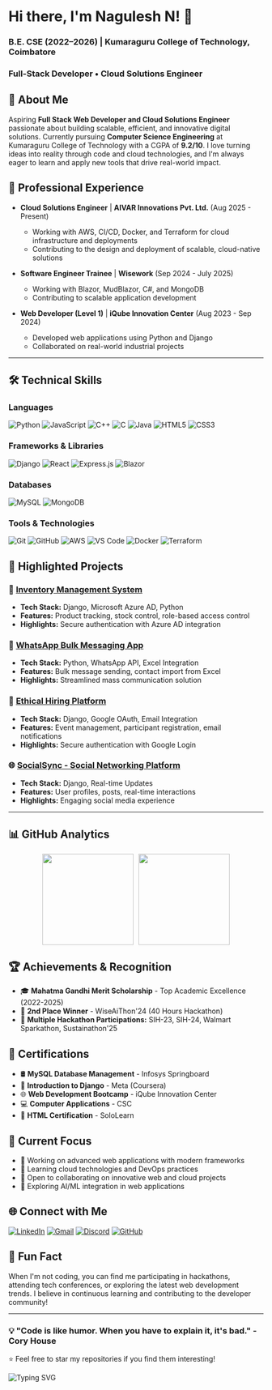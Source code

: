 # Hi there, I'm Nagulesh N! 👋  
### B.E. CSE (2022–2026) | Kumaraguru College of Technology, Coimbatore  
### Full-Stack Developer • Cloud Solutions Engineer

## 🚀 About Me
Aspiring **Full Stack Web Developer and Cloud Solutions Engineer** passionate about building scalable, efficient, and innovative digital solutions. Currently pursuing **Computer Science Engineering** at Kumaraguru College of Technology with a CGPA of **9.2/10**. I love turning ideas into reality through code and cloud technologies, and I'm always eager to learn and apply new tools that drive real-world impact.

## 💼 Professional Experience

- **Cloud Solutions Engineer** | **AIVAR Innovations Pvt. Ltd.** (Aug 2025 - Present)
  - Working with AWS, CI/CD, Docker, and Terraform for cloud infrastructure and deployments
  - Contributing to the design and deployment of scalable, cloud-native solutions

- **Software Engineer Trainee** | **Wisework** (Sep 2024 - July 2025)
  - Working with Blazor, MudBlazor, C#, and MongoDB
  - Contributing to scalable application development
  
- **Web Developer (Level 1)** | **iQube Innovation Center** (Aug 2023 - Sep 2024)
  - Developed web applications using Python and Django
  - Collaborated on real-world industrial projects

---

## 🛠️ Technical Skills


### Languages
![Python](https://img.shields.io/badge/-Python-3776AB?style=for-the-badge&logo=python&logoColor=white)
![JavaScript](https://img.shields.io/badge/-JavaScript-F7DF1E?style=for-the-badge&logo=javascript&logoColor=black)
![C++](https://img.shields.io/badge/-C++-00599C?style=for-the-badge&logo=c%2B%2B&logoColor=white)
![C](https://img.shields.io/badge/-C-A8B9CC?style=for-the-badge&logo=c&logoColor=black)
![Java](https://img.shields.io/badge/-Java-007396?style=for-the-badge&logo=java&logoColor=white)
![HTML5](https://img.shields.io/badge/-HTML5-E34F26?style=for-the-badge&logo=html5&logoColor=white)
![CSS3](https://img.shields.io/badge/-CSS3-1572B6?style=for-the-badge&logo=css3&logoColor=white)

### Frameworks & Libraries
![Django](https://img.shields.io/badge/-Django-092E20?style=for-the-badge&logo=django&logoColor=white)
![React](https://img.shields.io/badge/-React-61DAFB?style=for-the-badge&logo=react&logoColor=black)
![Express.js](https://img.shields.io/badge/-Express.js-000000?style=for-the-badge&logo=express&logoColor=white)
![Blazor](https://img.shields.io/badge/-Blazor-512BD4?style=for-the-badge&logo=blazor&logoColor=white)

### Databases
![MySQL](https://img.shields.io/badge/-MySQL-4479A1?style=for-the-badge&logo=mysql&logoColor=white)
![MongoDB](https://img.shields.io/badge/-MongoDB-47A248?style=for-the-badge&logo=mongodb&logoColor=white)

### Tools & Technologies
![Git](https://img.shields.io/badge/-Git-F05032?style=for-the-badge&logo=git&logoColor=white)
![GitHub](https://img.shields.io/badge/-GitHub-181717?style=for-the-badge&logo=github&logoColor=white)
![AWS](https://img.shields.io/badge/-AWS-232F3E?style=for-the-badge&logo=amazon-aws&logoColor=white)
![VS Code](https://img.shields.io/badge/-VS%20Code-007ACC?style=for-the-badge&logo=visual-studio-code&logoColor=white)
![Docker](https://img.shields.io/badge/-Docker-2496ED?style=for-the-badge&logo=docker&logoColor=white)
![Terraform](https://img.shields.io/badge/-Terraform-623CE4?style=for-the-badge&logo=terraform&logoColor=white)

## 📌 Highlighted Projects


### 🏢 [Inventory Management System](https://github.com/NaguleshN/Inventory-management)
- **Tech Stack:** Django, Microsoft Azure AD, Python
- **Features:** Product tracking, stock control, role-based access control
- **Highlights:** Secure authentication with Azure AD integration

### 📱 [WhatsApp Bulk Messaging App](https://github.com/NaguleshN/whatsapp-messaging)
- **Tech Stack:** Python, WhatsApp API, Excel Integration
- **Features:** Bulk message sending, contact import from Excel
- **Highlights:** Streamlined mass communication solution

### 🤝 [Ethical Hiring Platform](https://github.com/NaguleshN/Ethical_hiring)
- **Tech Stack:** Django, Google OAuth, Email Integration
- **Features:** Event management, participant registration, email notifications
- **Highlights:** Secure authentication with Google Login

### 🌐 [SocialSync - Social Networking Platform](https://github.com/NaguleshN/SocialSync)
- **Tech Stack:** Django, Real-time Updates
- **Features:** User profiles, posts, real-time interactions
- **Highlights:** Engaging social media experience

---


## 📊 GitHub Analytics

<div align="center">

<div style="display: flex; flex-wrap: wrap; justify-content: center; gap: 10px;">

  <img height="180em" src="https://github-readme-stats.vercel.app/api?username=NaguleshN&show_icons=true&theme=tokyonight&include_all_commits=true&count_private=true&border_radius=10"/>

  <img height="180em" src="https://github-readme-stats.vercel.app/api/top-langs/?username=NaguleshN&layout=compact&langs_count=8&theme=tokyonight&border_radius=10"/>

</div>

</div>


## 🏆 Achievements & Recognition

- 🎓 **Mahatma Gandhi Merit Scholarship** - Top Academic Excellence (2022-2025)
- 🥈 **2nd Place Winner** - WiseAiThon'24 (40 Hours Hackathon)
- 🏅 **Multiple Hackathon Participations:** SIH-23, SIH-24, Walmart Sparkathon, Sustainathon'25

## 📜 Certifications

- 🛢️ **MySQL Database Management** - Infosys Springboard
- 🐍 **Introduction to Django** - Meta (Coursera)
- 🌐 **Web Development Bootcamp** - iQube Innovation Center
- 💻 **Computer Applications** - CSC
- 🌟 **HTML Certification** - SoloLearn

## 🎯 Current Focus

- 🔭 Working on advanced web applications with modern frameworks
- 🌱 Learning cloud technologies and DevOps practices
- 👯 Open to collaborating on innovative web and cloud projects
- 🤔 Exploring AI/ML integration in web applications

## 🌐 Connect with Me

[![LinkedIn](https://img.shields.io/badge/-LinkedIn-0077B5?style=for-the-badge&logo=linkedin&logoColor=white)](https://www.linkedin.com/in/naguleshn/)
[![Gmail](https://img.shields.io/badge/-Gmail-D14836?style=for-the-badge&logo=gmail&logoColor=white)](mailto:nagulesh03@gmail.com)
[![Discord](https://img.shields.io/badge/-Discord-7289DA?style=for-the-badge&logo=discord&logoColor=white)](https://discordapp.com/users/nagulesh_33958)
[![GitHub](https://img.shields.io/badge/-GitHub-181717?style=for-the-badge&logo=github&logoColor=white)](https://github.com/NaguleshN)

## 🎨 Fun Fact
When I'm not coding, you can find me participating in hackathons, attending tech conferences, or exploring the latest web development trends. I believe in continuous learning and contributing to the developer community!

---

### 💡 "Code is like humor. When you have to explain it, it's bad." - Cory House
⭐ Feel free to star my repositories if you find them interesting!


<img src="https://readme-typing-svg.herokuapp.com?font=Fira+Code&size=22&pause=1000&color=58A6FF&center=true&vCenter=true&width=600&lines=Full+Stack+Web+Developer;Cloud+Solutions+Engineer;Django+%7C+React+%7C+Python+Enthusiast;Always+Learning+New+Technologies" alt="Typing SVG" />

